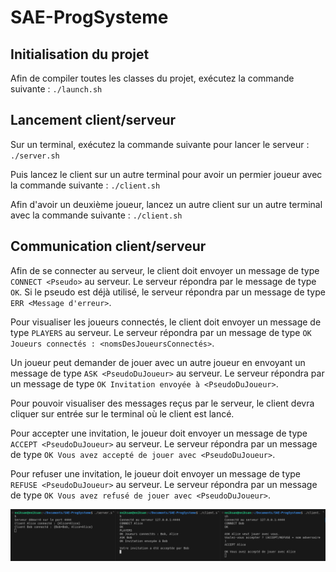 # SAE-ProgSysteme

## Initialisation du projet

Afin de compiler toutes les classes du projet, exécutez la commande suivante : `./launch.sh`

## Lancement client/serveur

Sur un terminal, exécutez la commande suivante pour lancer le serveur : `./server.sh`

Puis lancez le client sur un autre terminal pour avoir un permier joueur avec la commande suivante : `./client.sh` 

Afin d'avoir un deuxième joueur, lancez un autre client sur un autre terminal avec la commande suivante : `./client.sh`

## Communication client/serveur

Afin de se connecter au serveur, le client doit envoyer un message de type `CONNECT <Pseudo>` au serveur. Le serveur répondra par le message de type `OK`. Si le pseudo est déjà utilisé, le serveur répondra par un message de type `ERR <Message d'erreur>`. 

Pour visualiser les joueurs connectés, le client doit envoyer un message de type `PLAYERS` au serveur. Le serveur répondra par un message de type `OK Joueurs connectés : <nomsDesJoueursConnectés>`. 

Un joueur peut demander de jouer avec un autre joueur en envoyant un message de type `ASK <PseudoDuJoueur>` au serveur. Le serveur répondra par un message de type `OK Invitation envoyée à <PseudoDuJoueur>`. 

Pour pouvoir visualiser des messages reçus par le serveur, le client devra cliquer sur entrée sur le terminal où le client est lancé. 

Pour accepter une invitation, le joueur doit envoyer un message de type `ACCEPT <PseudoDuJoueur>` au serveur. Le serveur répondra par un message de type `OK Vous avez accepté de jouer avec <PseudoDuJoueur>`. 

Pour refuser une invitation, le joueur doit envoyer un message de type `REFUSE <PseudoDuJoueur>` au serveur. Le serveur répondra par un message de type `OK Vous avez refusé de jouer avec <PseudoDuJoueur>`.

![Simulation de la communication client/serveur](./images/Simulation.png)